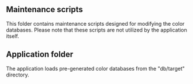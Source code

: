 
## Maintenance scripts
This folder contains maintenance scripts designed for modifying the color databases. 
Please note that these scripts are not utilized by the application itself.

## Application folder
The application loads pre-generated color databases from the "db/target" directory.



